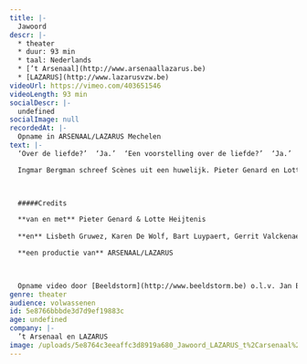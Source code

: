 ```yaml
---
title: |-
  Jawoord
descr: |-
  * theater
  * duur: 93 min
  * taal: Nederlands
  * [’t Arsenaal](http://www.arsenaallazarus.be)
  * [LAZARUS](http://www.lazarusvzw.be)
videoUrl: https://vimeo.com/403651546
videoLength: 93 min
socialDescr: |-
  undefined
socialImage: null
recordedAt: |-
  Opname in ARSENAAL/LAZARUS Mechelen
text: |-
  ‘Over de liefde?’  ‘Ja.’  ‘Een voorstelling over de liefde?’  ‘Ja.’  ‘Tussen man en vrouw?’  ‘Ja.’  ‘Klinkt moeilijk.’  ‘Ja.’  ‘Maar moeilijk gaat ook?’  (denkt na) ‘Ja.’  ‘Zal het desondanks een beetje grappig zijn?’ ‘Desondanks?’  ‘Omdat het zo serieus is…’  ‘Vind jij de liefde serieus?’  ‘Ik stel de vragen.’  ‘Ja.’  ‘Ook om te lachen dus?’  ‘Ja.’  ‘Zeg jij ook soms ‘nee’?’  ‘Ja.’

  Ingmar Bergman schreef Scènes uit een huwelijk. Pieter Genard en Lotte Heijtenis schrijven hetzelfde stuk opnieuw. Ze delen een liefde voor vragen. En ze zijn het eens over een heleboel dingen maar vooral over het feit dat elke keuze die je maakt ook wel eens de foute kan zijn. ‘Nee’ zeggen kunnen ze tamelijk goed, ‘ja’ zeggen is lastiger. Deze voorstelling, omdat ze daar iets aan wilden doen.In den beginne was het woord. En het woord was ja.

  ‍

  #####Credits

  **van en met** Pieter Genard & Lotte Heijtenis
  
  **en** Lisbeth Gruwez, Karen De Wolf, Bart Luypaert, Gerrit Valckenaers, Geert Waegeman, Rutger Mollen, Jonas De Smet

  **een productie van** ARSENAAL/LAZARUS

  ‍

  Opname video door [Beeldstorm](http://www.beeldstorm.be) o.l.v. Jan Bosteels
genre: theater
audience: volwassenen
id: 5e8766bbbde3d7d9ef19883c
age: undefined
company: |-
  ’t Arsenaal en LAZARUS
image: /uploads/5e8764c3eeaffc3d8919a680_Jawoord_LAZARUS_t%2Carsenaal%20(c)%20GuyKokken%20kopie.jpg
---
```

